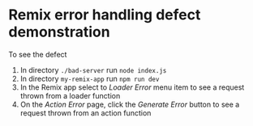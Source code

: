 # Remix error handling defect demonstration

To see the defect
1. In directory `./bad-server` run `node index.js`
2. In directory `my-remix-app` run `npm run dev`
3. In the Remix app select to _Loader Error_ menu item to see a request thrown from a loader function
4. On the _Action Error_ page, click the _Generate Error_ button to see a request thrown from an action function